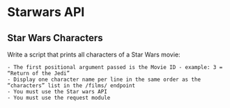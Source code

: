 # Starwars API

## Star Wars Characters

Write a script that prints all characters of a Star Wars movie:

    - The first positional argument passed is the Movie ID - example: 3 = “Return of the Jedi”
    - Display one character name per line in the same order as the “characters” list in the /films/ endpoint
    - You must use the Star wars API
    - You must use the request module
